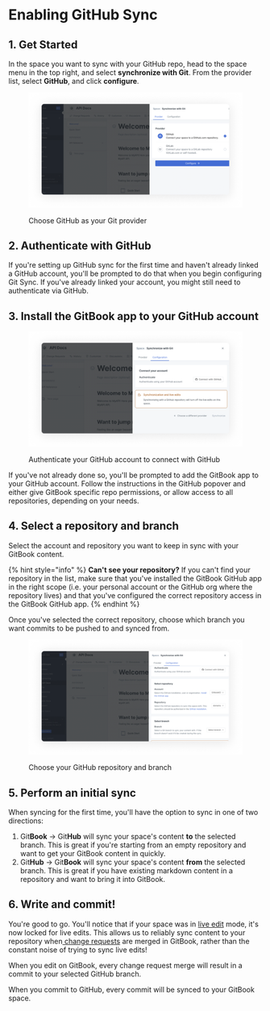 # Enabling GitHub Sync

## 1. Get Started

In the space you want to sync with your GitHub repo, head to the space menu in the top right, and select **synchronize with Git**. From the provider list, select **GitHub**, and click **configure**.

<figure><img src="../../.gitbook/assets/GitHub sync.png" alt=""><figcaption><p>Choose GitHub as your Git provider</p></figcaption></figure>

## 2. Authenticate with GitHub

If you're setting up GitHub sync for the first time and haven't already linked a GitHub account, you'll be prompted to do that when you begin configuring Git Sync. If you've already linked your account, you might still need to authenticate via GitHub.

## 3. Install the GitBook app to your GitHub account

<figure><img src="../../.gitbook/assets/GitHub authentication.png" alt=""><figcaption><p>Authenticate your GitHub account to connect with GitHub</p></figcaption></figure>

If you've not already done so, you'll be prompted to add the GitBook app to your GitHub account. Follow the instructions in the GitHub popover and either give GitBook specific repo permissions, or allow access to all repositories, depending on your needs.

## 4. Select a repository and branch

Select the account and repository you want to keep in sync with your GitBook content.

{% hint style="info" %}
**Can't see your repository?** If you can't find your repository in the list, make sure that you've installed the GitBook GitHub app in the right scope (i.e. your personal account or the GitHub org where the repository lives) and that you've configured the correct repository access in the GitBook GitHub app.
{% endhint %}

Once you've selected the correct repository, choose which branch you want commits to be pushed to and synced from.

<figure><img src="../../.gitbook/assets/Synchronize with Git.png" alt=""><figcaption><p>Choose your GitHub repository and branch</p></figcaption></figure>

## 5. Perform an initial sync

When syncing for the first time, you'll have the option to sync in one of two directions:

1. Git**Book** -> Git**Hub** will sync your space's content **to** the selected branch. This is great if you're starting from an empty repository and want to get your GitBook content in quickly.
2. Git**Hub** -> Git**Book** will sync your space's content **from** the selected branch. This is great if you have existing markdown content in a repository and want to bring it into GitBook.

## 6. Write and commit!

You're good to go. You'll notice that if your space was in [live edit](../../collaboration/collaboration/live-edits.md) mode, it's now locked for live edits. This allows us to reliably sync content to your repository when[ change requests](../../collaboration/collaboration/change-requests.md) are merged in GitBook, rather than the constant noise of trying to sync live edits!

When you edit on GitBook, every change request merge will result in a commit to your selected GitHub branch.

When you commit to GitHub, every commit will be synced to your GitBook space.
